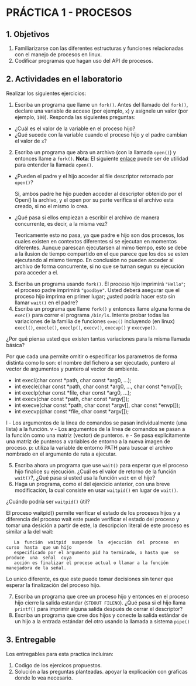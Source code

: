 # PRÁCTICA 1 - PROCESOS #

## 1. Objetivos ##
1. Familiarizarse con las diferentes estructuras y funciones relacionadas con el manejo de procesos en linux.
2. Codificar programas que hagan uso del API de procesos.

## 2. Actividades en el laboratorio ##

Realizar los siguientes ejercicios:

1. Escriba un programa que llame un ```fork()```. Antes del llamado del ```fork()```, declare una variable de acceso (por ejemplo, ```x```) y asígnele un valor (por ejemplo, ```100```). Responda las siguientes preguntas:
  * ¿Cuál es el valor de la variable en el proceso hijo?
  * ¿Qué sucede con la variable cuando el proceso hijo y el padre cambian el valor de ```x```?
2. Escriba un programa que abra un archivo (con la llamada ```open()```) y entonces llame a ```fork()```. **Nota**: El siguiente [enlace](https://www.geeksforgeeks.org/input-output-system-calls-c-create-open-close-read-write/) puede ser de utilidad para entender la llamada ```open()```.
  * ¿Pueden el padre y el hijo acceder al file descriptor retornado por ```open()```? 

    Si, ambos padre he hijo pueden acceder al descriptor obtenido por el Open() la archivo, y el open por su parte verifica si el archivo esta creado, si no el mismo lo crea.

  * ¿Qué pasa si ellos empiezan a escribir el archivo de manera concurrente, es decir, a la misma vez?

    Teoricamente esto no pasa, ya que padre e hijo son dos procesos, los cuales existen en contextos diferentes si se ejecutan en momentos diferentes. Aunque parescan ejecutarsen al mimo tiempo, esto se  debe a la ilusion de tiempo compartido en el que  parece que los dos se esten ejecutando al mismo tiempo. En conclusión no pueden acceder al archivo de forma concurrente, si no que se turnan segun su ejecución para acceder a el.
    

3. Escriba un programa usando ```fork()```. El proceso hijo imprimirá ```"Hello"```; el proceso padre imprimirá ```"goodbye"```. Usted deberá asegurar que el proceso hijo imprima en primer lugar; ¿usted podría hacer esto sin llamar ```wait()``` en el padre? 
4. Escriba un programa que llame ```fork()``` y entonces llame alguna forma de ```exec()``` para correr el programa ```/bin/ls```. Intente probar todas las variaciones de la familia de funciones ```exec()``` incluyendo (en linux) ```execl()```, ```execle()```, ```execlp()```, ```execv()```, ```execvp()``` y ```execvpe()```. 

¿Por qué piensa usted que existen tantas variaciones para la misma llamada básica?

Por que cada una permite omitir o especificar los parametros de forma distinta como lo son: el nombre del fichero a ser ejecutado, puntero al vector de argumentos y puntero al vector de ambiente.

* int execl(char const *path, char const *arg0, ...);
* int execle(char const *path, char const *arg0, ..., char const *envp[]);
* int execlp(char const *file, char const *arg0, ...);
* int execv(char const *path, char const *argv[]);
* int execve(char const *path, char const *argv[], char const *envp[]);
* int execvp(char const *file, char const *argv[]);

l - Los argumentos de la línea de comandos se pasan individualmente (una lista) a la función.
v - Los argumentos de la línea de comandos se pasan a la función como una matriz (vector) de punteros.
e - Se pasa explícitamente una matriz de punteros a variables de entorno a la nueva imagen de proceso.
p: utiliza la variable de entorno PATH para buscar el archivo nombrado en el argumento de ruta a ejecutar.


5. Escriba ahora un programa que use ```wait()``` para esperar que el proceso hijo finalice su ejecución. ¿Cuál es el valor de retorno de la función ```wait()```?, ¿Qué pasa si usted usa la función ```wait``` en el hijo?
6. Haga un programa, como el del ejercicio anterior, con una breve modificación, la cual consiste en usar ```waitpid()``` en lugar de ```wait()```.

 ¿Cuándo podría ser ```waitpid()``` útil?

 El proceso waitpid() permite verificar el estado de los procesos hijos y a diferencia del proceso wait este puede verificar el estado del proceso y tomar una desición a partir de este, la descripcion literal de este proceso es similar a la del wait:

       La  función  waitpid  suspende  la  ejecución  del  proceso  en  curso  hasta  que un hijo
       especificado por el argumento pid ha terminado, o hasta que  se  produce  una  señal  cuya
       acción es finalizar el proceso actual o llamar a la función manejadora de la señal.

Lo unico diferente, es que este puede tomar decisiones sin tener que esperar la finalización del proceso hijo.

7. Escriba un programa que cree un proceso hijo y entonces en el proceso hijo cierre la salida estandar (```STDOUT FILENO```). ¿Qué pasa si el hijo llama ```printf()``` para imprimir alguna salida después de cerrar el descriptor?
8. Escriba un programa que cree dos hijos y conecte la salida estándar de un hijo a la entrada estándar del otro usando la llamada a sistema ```pipe()```

## 3. Entregable ##

Los entregables para esta practica incluiran:
1. Codigo de los ejercicos propuestos.
2. Solución a las preguntas planteadas. apoyar la explicación con graficas donde lo vea necesario.
